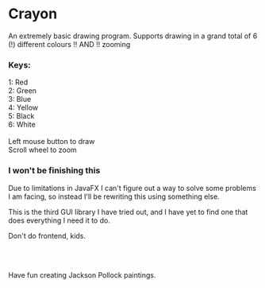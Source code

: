 # Crayon

An extremely basic drawing program. Supports drawing in a grand total of 6 (!) different colours !! AND !! zooming

### Keys:<br>
1: Red<br>
2: Green<br>
3: Blue<br>
4: Yellow<br>
5: Black<br>
6: White<br><br>
Left mouse button to draw<br>
Scroll wheel to zoom

### I won't be finishing this

Due to limitations in JavaFX I can't figure out a way to solve some problems I am facing, so instead I'll be rewriting this using something else.

This is the third GUI library I have tried out, and I have yet to find one that does everything I need it to do.

Don't do frontend, kids.

<br>

<br>

Have fun creating Jackson Pollock paintings.
